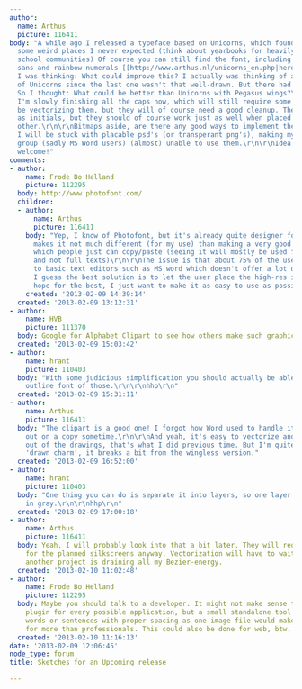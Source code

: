 ```yaml
---
author:
  name: Arthus
  picture: 116411
body: "A while ago I released a typeface based on Unicorns, which found it's way into
  some weird places I never expected (think about yearbooks for heavily Christian
  school communities) Of course you can still find the font, including the horn-less
  sans and rainbow numerals [[http://www.arthus.nl/unicorns_en.php|here]].\r\n\r\nNow
  I was thinking: What could improve this? I actually was thinking of a new series
  of Unicorns since the last one wasn't that well-drawn. But there had to be more!
  So I thought: What could be better than Unicorns with Pegasus wings?\r\n\r\n[img:sites/default/files/old-images/LUST_4130.jpg]\r\n\r\nNow
  I'm slowly finishing all the caps now, which will still require some work. I won't
  be vectorizing them, but they will of course need a good cleanup. They are meant
  as initials, but they should of course work just as well when placed next to each
  other.\r\n\r\nBitmaps aside, are there any good ways to implement these? I'm afraid
  I will be stuck with placable psd's (or transperant png's), making my main target
  group (sadly MS Word users) (almost) unable to use them.\r\n\r\nIdea's would be
  welcome!"
comments:
- author:
    name: Frode Bo Helland
    picture: 112295
  body: http://www.photofont.com/
  children:
  - author:
      name: Arthus
      picture: 116411
    body: "Yep, I know of Photofont, but it's already quite designer focused, which
      makes it not much different (for my use) than making a very good aligned PSD
      which people just can copy/paste (seeing it will mostly be used for initials
      and not full texts)\r\n\r\nThe issue is that about 75% of the users will stick
      to basic text editors such as MS word which doesn't offer a lot of possibilities.
      I guess the best solution is to let the user place the high-res images and then
      hope for the best, I just want to make it as easy to use as possible.\r\n\r\n"
    created: '2013-02-09 14:39:14'
  created: '2013-02-09 13:12:31'
- author:
    name: HVB
    picture: 111370
  body: Google for Alphabet Clipart to see how others make such graphics available.
  created: '2013-02-09 15:03:42'
- author:
    name: hrant
    picture: 110403
  body: "With some judicious simplification you should actually be able to make an
    outline font of those.\r\n\r\nhhp\r\n"
  created: '2013-02-09 15:31:11'
- author:
    name: Arthus
    picture: 116411
  body: "The clipart is a good one! I forgot how Word used to handle it, will try
    out on a copy sometime.\r\n\r\nAnd yeah, it's easy to vectorize and make a font
    out of the drawings, that's what I did previous time. But I'm quite fond of the
    'drawn charm', it breaks a bit from the wingless version."
  created: '2013-02-09 16:52:00'
- author:
    name: hrant
    picture: 110403
  body: "One thing you can do is separate it into layers, so one layer can be set
    in gray.\r\n\r\nhhp\r\n"
  created: '2013-02-09 17:00:18'
- author:
    name: Arthus
    picture: 116411
  body: Yeah, I will probably look into that a bit later, They will require some downsampling
    for the planned silkscreens anyway. Vectorization will have to wait anyway since
    another project is draining all my Bezier-energy.
  created: '2013-02-10 11:02:48'
- author:
    name: Frode Bo Helland
    picture: 112295
  body: Maybe you should talk to a developer. It might not make sense to create a
    plugin for every possible application, but a small standalone tool that generates
    words or sentences with proper spacing as one image file would make it useful
    for more than professionals. This could also be done for web, btw.
  created: '2013-02-10 11:16:13'
date: '2013-02-09 12:06:45'
node_type: forum
title: Sketches for an Upcoming release

---
```

